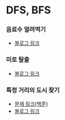 # DFS, BFS

### 음료수 얼려먹기

- [블로그 링크](https://nostalgic-marquis-7af.notion.site/a3271f81411e440cb16cd2a9d9fae847)

### 미로 탈출

- [블로그 링크](https://nostalgic-marquis-7af.notion.site/1c2d32f88b744afa95f1f0d3e0361c8f)

### 특정 거리의 도시 찾기

- [문제 링크(백준)](https://www.acmicpc.net/problem/18352)
- [블로그 링크](https://nostalgic-marquis-7af.notion.site/d6641208d4ae4f41939ae8aec5aeda31)
